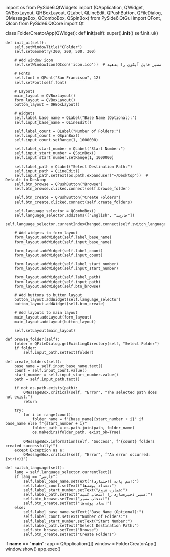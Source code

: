 import os
from PySide6.QtWidgets import (QApplication, QWidget, QVBoxLayout, QHBoxLayout, QLabel, QLineEdit, QPushButton, QFileDialog, QMessageBox, QComboBox, QSpinBox)
from PySide6.QtGui import QFont, QIcon
from PySide6.QtCore import Qt

class FolderCreatorApp(QWidget):
    def __init__(self):
        super().__init__()
        self.init_ui()

    def init_ui(self):
        self.setWindowTitle("CFolder")
        self.setGeometry(300, 200, 500, 300)
        
        # Add window icon
        self.setWindowIcon(QIcon('icon.ico'))  # مسیر فایل آیکون را بدهید

        # Fonts
        self.font = QFont("San Francisco", 12)
        self.setFont(self.font)

        # Layouts
        main_layout = QVBoxLayout()
        form_layout = QVBoxLayout()
        button_layout = QHBoxLayout()

        # Widgets
        self.label_base_name = QLabel("Base Name (Optional):")
        self.input_base_name = QLineEdit()

        self.label_count = QLabel("Number of Folders:")
        self.input_count = QSpinBox()
        self.input_count.setRange(1, 1000000)

        self.label_start_number = QLabel("Start Number:")
        self.input_start_number = QSpinBox()
        self.input_start_number.setRange(1, 1000000)

        self.label_path = QLabel("Select Destination Path:")
        self.input_path = QLineEdit()
        self.input_path.setText(os.path.expanduser("~/Desktop"))  # Default to Desktop
        self.btn_browse = QPushButton("Browse")
        self.btn_browse.clicked.connect(self.browse_folder)

        self.btn_create = QPushButton("Create Folders")
        self.btn_create.clicked.connect(self.create_folders)

        self.language_selector = QComboBox()
        self.language_selector.addItems(["English", "فارسی"])
        self.language_selector.currentIndexChanged.connect(self.switch_language)

        # Add widgets to form layout
        form_layout.addWidget(self.label_base_name)
        form_layout.addWidget(self.input_base_name)

        form_layout.addWidget(self.label_count)
        form_layout.addWidget(self.input_count)

        form_layout.addWidget(self.label_start_number)
        form_layout.addWidget(self.input_start_number)

        form_layout.addWidget(self.label_path)
        form_layout.addWidget(self.input_path)
        form_layout.addWidget(self.btn_browse)

        # Add buttons to button layout
        button_layout.addWidget(self.language_selector)
        button_layout.addWidget(self.btn_create)

        # Add layouts to main layout
        main_layout.addLayout(form_layout)
        main_layout.addLayout(button_layout)

        self.setLayout(main_layout)

    def browse_folder(self):
        folder = QFileDialog.getExistingDirectory(self, "Select Folder")
        if folder:
            self.input_path.setText(folder)

    def create_folders(self):
        base_name = self.input_base_name.text()
        count = self.input_count.value()
        start_number = self.input_start_number.value()
        path = self.input_path.text()

        if not os.path.exists(path):
            QMessageBox.critical(self, "Error", "The selected path does not exist.")
            return

        try:
            for i in range(count):
                folder_name = f"{base_name}{start_number + i}" if base_name else f"{start_number + i}"
                folder_path = os.path.join(path, folder_name)
                os.makedirs(folder_path, exist_ok=True)

            QMessageBox.information(self, "Success", f"{count} folders created successfully!")
        except Exception as e:
            QMessageBox.critical(self, "Error", f"An error occurred: {str(e)}")

    def switch_language(self):
        lang = self.language_selector.currentText()
        if lang == "فارسی":
            self.label_base_name.setText("اسم پایه (اختیاری):")
            self.label_count.setText("تعداد پوشه‌ها:")
            self.label_start_number.setText("شماره شروع:")
            self.label_path.setText("مسیر ذخیره‌سازی را انتخاب کنید:")
            self.btn_browse.setText("انتخاب مسیر")
            self.btn_create.setText("ایجاد پوشه‌ها")
        else:
            self.label_base_name.setText("Base Name (Optional):")
            self.label_count.setText("Number of Folders:")
            self.label_start_number.setText("Start Number:")
            self.label_path.setText("Select Destination Path:")
            self.btn_browse.setText("Browse")
            self.btn_create.setText("Create Folders")

if __name__ == "__main__":
    app = QApplication([])
    window = FolderCreatorApp()
    window.show()
    app.exec()
